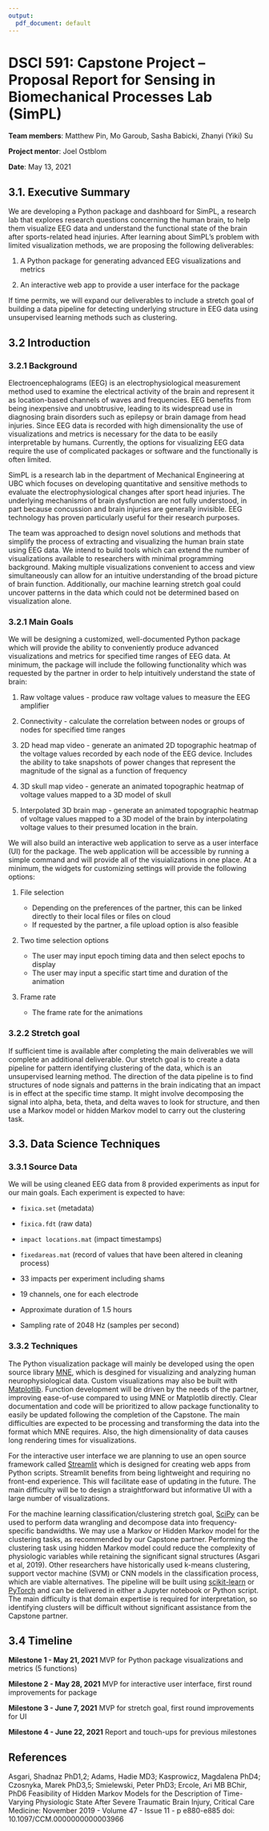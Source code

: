 ```yaml
---
output:
  pdf_document: default
---
```

# DSCI 591: Capstone Project – Proposal Report for Sensing in Biomechanical Processes Lab (SimPL)

**Team members**: Matthew Pin, Mo Garoub, Sasha Babicki, Zhanyi (Yiki) Su

**Project mentor**: Joel Ostblom

**Date**: May 13, 2021

## 3.1. Executive Summary
We are developing a Python package and dashboard for SimPL, a research lab that explores research questions concerning the human brain, to help them visualize EEG data and understand the functional state of the brain after sports-related head injuries. After learning about SimPL’s problem with limited visualization methods, we are proposing the following deliverables:

1) A Python package for generating advanced EEG visualizations and metrics

2) An interactive web app to provide a user interface for the package

If time permits, we will expand our deliverables to include a stretch goal of building a data pipeline for detecting underlying structure in EEG data using unsupervised learning methods such as clustering.

## 3.2 Introduction
### 3.2.1 Background
Electroencephalograms (EEG) is an electrophysiological measurement method used to examine the electrical activity of the brain and represent it as location-based channels of waves and frequencies. EEG benefits from being inexpensive and unobtrusive, leading to its widespread use in diagnosing brain disorders such as epilepsy or brain damage from head injuries. Since EEG data is recorded with high dimensionality the use of visualizations and metrics is necessary for the data to be easily interpretable by humans. Currently, the options for visualizing EEG data require the use of complicated packages or software and the functionally is often limited.

SimPL is a research lab in the department of Mechanical Engineering at UBC which focuses on developing quantitative and sensitive methods to evaluate the electrophysiological changes after sport head injuries. The underlying mechanisms of brain dysfunction are not fully understood, in part because concussion and brain injuries are generally invisible. EEG technology has proven particularly useful for their research purposes.

The team was approached to design novel solutions and methods that simplify the process of extracting and visualizing the human brain state using EEG data. We intend to build tools which can extend the number of visualizations available to researchers with minimal programming background. Making multiple visualizations convenient to access and view simultaneously can allow for an intuitive understanding of the broad picture of brain function. Additionally, our machine learning stretch goal could uncover patterns in the data which could not be determined based on visualization alone.

### 3.2.1 Main Goals
We will be designing a customized, well-documented Python package which will provide the ability to conveniently produce advanced visualizations and metrics for specified time ranges of EEG data. At minimum, the package will include the following functionality which was requested by the partner in order to help intuitively understand the state of brain: 

1) Raw voltage values - produce raw voltage values to measure the EEG amplifier

2) Connectivity - calculate the correlation between nodes or groups of nodes for specified time ranges

3) 2D head map video - generate an animated 2D topographic heatmap of the voltage values recorded by each node of the EEG device. Includes the ability to take snapshots of power changes that represent the magnitude of the signal as a function of frequency

4) 3D skull map video - generate an animated topographic heatmap of voltage values mapped to a 3D model of skull

5) Interpolated 3D brain map - generate an animated topographic heatmap of voltage values mapped to a 3D model of the brain by interpolating voltage values to their presumed location in the brain.

We will also build an interactive web application to serve as a user interface (UI) for the package. The web application will be accessible by running a simple command and will provide all of the visuializations in one place. At a minimum, the widgets for customizing settings will provide the following options: 

1) File selection
    - Depending on the preferences of the partner, this can be linked directly to their local files or files on cloud
    - If requested by the partner, a file upload option is also feasible
    
2) Two time selection options
    - The user may input epoch timing data and then select epochs to display
    - The user may input a specific start time and duration of the animation
    
3) Frame rate
    - The frame rate for the animations

### 3.2.2 Stretch goal
If sufficient time is available after completing the main deliverables we will complete an additional deliverable. Our stretch goal is to create a data pipeline for pattern identifying clustering of the data, which is an unsupervised learning method. The direction of the data pipeline is to find structures of node signals and patterns in the brain indicating that an impact is in effect at the specific time stamp. It might involve decomposing the signal into alpha, beta, theta, and delta waves to look for structure, and then use a Markov model or hidden Markov model to carry out the clustering task. 

## 3.3. Data Science Techniques
### 3.3.1 Source Data
We will be using cleaned EEG data from 8 provided experiments as input for our main goals. Each experiment is expected to have: 

- `fixica.set` (metadata) 

- `fixica.fdt` (raw data)

- `impact locations.mat` (impact timestamps)

- `fixedareas.mat` (record of values that have been altered in cleaning process) 

- 33 impacts per experiment including shams

- 19 channels, one for each electrode

- Approximate duration of 1.5 hours

- Sampling rate of 2048 Hz (samples per second)

### 3.3.2 Techniques
The Python visualization package will mainly be developed using the open source library [MNE](https://mne.tools/stable/index.html), which is desgined for visualizing and analyzing human neurophysiological data. Custom visualizations may also be built with [Matplotlib](https://matplotlib.org/). Function development will be driven by the needs of the partner, improving ease-of-use compared to using MNE or Matplotlib directly. Clear documentation and code will be prioritized to allow package functionality to easily be updated following the completion of the Capstone. The main difficulties are expected to be processing and transforming the data into the format which MNE requires. Also, the high dimensionality of data causes long rendering times for visualizations.

For the interactive user interface we are planning to use an open source framework called [Streamlit](https://streamlit.io/) which is designed for creating web apps from Python scripts. Streamlit benefits from being lightweight and requiring no front-end experience. This will facilitate ease of updating in the future. The main difficulty will be to design a straightforward but informative UI with a large number of visualizations.

For the machine learning classification/clustering stretch goal, [SciPy](https://www.scipy.org/) can be used to perform data wrangling and decompose data into frequency-specific bandwidths. We may use a Markov or Hidden Markov model for the clustering tasks, as recommended by our Capstone partner. Performing the clustering task using hidden Markov model could reduce the complexity of physiologic variables while retaining the significant signal structures (Asgari et al, 2019). Other researchers have historically used k-means clustering, support vector machine (SVM) or CNN models in the classification process, which are viable alternatives. The pipeline will  be built using [scikit-learn](https://scikit-learn.org/stable/) or [PyTorch](https://pytorch.org/) and can be delivered in either a Jupyter notebook or Python script. The main difficulty is that domain expertise is required for interpretation, so identifying clusters will be difficult without significant assistance from the Capstone partner.

## 3.4 Timeline
**Milestone 1 - May 21, 2021**
MVP for Python package visualizations and metrics (5 functions)

**Milestone 2 - May 28, 2021**
MVP for interactive user interface, first round improvements for package

**Milestone 3 - June 7, 2021**
MVP for stretch goal, first round improvements for UI

**Milestone 4 - June 22, 2021**
Report and touch-ups for previous milestones

## References

Asgari, Shadnaz PhD1,2; Adams, Hadie MD3; Kasprowicz, Magdalena PhD4; Czosnyka, Marek PhD3,5; Smielewski, Peter PhD3; Ercole, Ari MB BChir, PhD6 Feasibility of Hidden Markov Models for the Description of Time-Varying Physiologic State After Severe Traumatic Brain Injury, Critical Care Medicine: November 2019 - Volume 47 - Issue 11 - p e880-e885
doi: 10.1097/CCM.0000000000003966 
 
